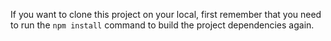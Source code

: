 If you want to clone this project on your local, first remember that you need to run the ```npm install``` command to build the project dependencies again.